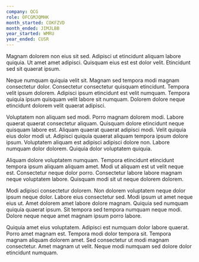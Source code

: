 ```yaml
---
company: QCG
role: OFCGMJQMHK
month_started: COKFZVD
month_ended: JIMJLBB
year_started: WMRU
year_ended: CUSR
---
```


Magnam dolorem non eius sit sed. Adipisci ut etincidunt aliquam labore quiquia. Ut amet amet adipisci. Quisquam eius est est dolor velit. Etincidunt sed sit quaerat ipsum.

Neque numquam quiquia velit sit. Magnam sed tempora modi magnam consectetur dolor. Consectetur consectetur quisquam etincidunt. Tempora velit ipsum dolorem. Adipisci ipsum etincidunt est velit numquam. Tempora quiquia ipsum quisquam velit labore sit numquam. Dolorem dolore neque etincidunt dolorem velit quaerat adipisci.

Voluptatem non aliquam sed modi. Porro magnam dolorem modi. Labore quaerat quaerat consectetur aliquam. Quisquam dolore etincidunt neque quisquam labore est. Aliquam quaerat quaerat adipisci modi. Velit quiquia eius dolor modi ut. Adipisci quiquia quaerat aliquam tempora ipsum dolore ipsum. Voluptatem aliquam est adipisci adipisci dolore non. Labore numquam dolor dolorem. Quiquia dolor voluptatem quiquia.

Aliquam dolore voluptatem numquam. Tempora etincidunt etincidunt tempora ipsum aliquam aliquam amet. Modi ut aliquam est ut velit neque est. Consectetur neque dolor porro. Consectetur labore labore magnam neque voluptatem labore. Quisquam modi sit ut neque dolorem dolorem.

Modi adipisci consectetur dolorem. Non dolorem voluptatem neque dolor ipsum neque dolor. Labore eius consectetur sed. Modi ipsum ut amet neque eius ut. Amet dolorem amet labore dolore magnam. Quiquia sed numquam quiquia quaerat ipsum. Sit tempora sed tempora numquam neque modi. Dolore neque neque amet magnam ipsum porro labore.

Quiquia amet eius voluptatem. Adipisci est numquam dolor labore quaerat. Porro amet magnam est. Tempora modi dolor tempora sit. Tempora magnam aliquam dolorem amet. Sed consectetur ut modi magnam consectetur. Amet magnam ut velit. Neque modi numquam sed dolore dolor etincidunt numquam.
    